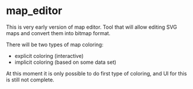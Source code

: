 map_editor
==========

This is very early version of map editor. Tool that will allow editing SVG maps and convert them into bitmap format.

There will be two types of map coloring:
* explicit coloring (interactive)
* implicit coloring (based on some data set)

At this moment it is only possible to do first type of coloring, and UI for this is still not complete.
